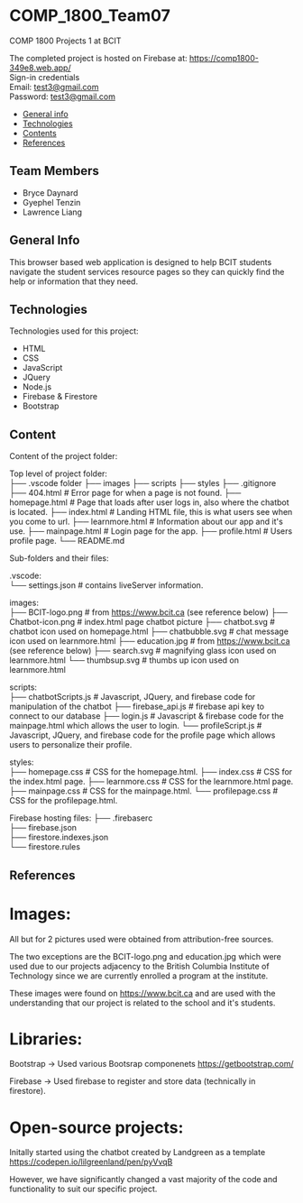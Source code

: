 # COMP_1800_Team07

COMP 1800 Projects 1 at BCIT

The completed project is hosted on Firebase at: https://comp1800-349e8.web.app/  
Sign-in credentials  
Email: test3@gmail.com  
Password: test3@gmail.com

* [General info](#general-info)
* [Technologies](#technologies)
* [Contents](#content)
* [References](#references)

## Team Members
* Bryce Daynard
* Gyephel Tenzin
* Lawrence Liang

## General Info
This browser based web application is designed to
help BCIT students navigate the student services resource pages so they can quickly find the help or information that they need.
	
## Technologies
Technologies used for this project:
* HTML
* CSS
* JavaScript
* JQuery
* Node.js
* Firebase & Firestore
* Bootstrap 
	
## Content
Content of the project folder:

Top level of project folder:  
├── .vscode folder
├── images
├── scripts
├── styles
├── .gitignore               
├── 404.html                 # Error page for when a page is not found.
├── homepage.html            # Page that loads after user logs in, also where the chatbot is located.
├── index.html               # Landing HTML file, this is what users see when you come to url.
├── learnmore.html           # Information about our app and it's use.
├── mainpage.html            # Login page for the app.
├── profile.html             # Users profile page.
└── README.md

Sub-folders and their files:

.vscode:  
└── settings.json            # contains liveServer information.

images:  
├── BCIT-logo.png            # from https://www.bcit.ca (see reference below)
├── Chatbot-icon.png         # index.html page chatbot picture
├── chatbot.svg              # chatbot icon used on homepage.html
├── chatbubble.svg           # chat message icon used on learnmore.html
├── education.jpg            # from https://www.bcit.ca (see reference below)
├── search.svg               # magnifying glass icon used on learnmore.html
└── thumbsup.svg             # thumbs up icon used on learnmore.html

scripts:  
├── chatbotScripts.js        # Javascript, JQuery, and firebase code for manipulation of the chatbot
├── firebase_api.js          # firebase api key to connect to our database
├── login.js                 # Javascript & firebase code for the mainpage.html which allows the user to login.
└── profileScript.js         # Javascript, JQuery, and firebase code for the profile page which allows users to personalize their profile.

styles:  
├── homepage.css             # CSS for the homepage.html.
├── index.css                # CSS for the index.html page.
├── learnmore.css            # CSS for the learnmore.html page.
├── mainpage.css             # CSS for the mainpage.html.
└── profilepage.css          # CSS for the profilepage.html.

Firebase hosting files: 
├── .firebaserc               
├── firebase.json             
├── firestore.indexes.json   
└── firestore.rules          

## References

# Images:

All but for 2 pictures used were obtained from attribution-free sources. 

The two exceptions are the BCIT-logo.png and education.jpg which were used
due to our projects adjacency to the British Columbia Institute of 
Technology since we are currently enrolled a program at the institute. 

These images were found on https://www.bcit.ca and are used with the 
understanding that our project is related to the school and it's students.

# Libraries:

Bootstrap -> Used various Bootsrap componenets
https://getbootstrap.com/

Firebase -> Used firebase to register and store data (technically in firestore).

# Open-source projects:

Initally started using the chatbot created by Landgreen as a template
https://codepen.io/lilgreenland/pen/pyVvqB 

However, we have significantly changed a vast majority of the code and functionality to suit our specific project.
